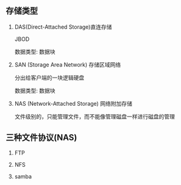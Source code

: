 
## 存储类型

1. DAS(Direct-Attached Storage)直连存储

    JBOD

    数据类型: 数据块

2. SAN (Storage Area Network) 存储区域网络

    分出给客户端的一块逻辑硬盘

    数据类型: 数据块
    

3. NAS (Network-Attached Storage) 网络附加存储

    文件级别的，只能管理文件，而不能像管理磁盘一样进行磁盘的管理


## 三种文件协议(NAS)

1. FTP

2. NFS

3. samba
